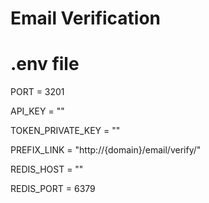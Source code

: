 <h1>Email Verification</h1>

# .env file

PORT = 3201

API_KEY = ""

TOKEN_PRIVATE_KEY = ""

PREFIX_LINK = "http://{domain}/email/verify/"

REDIS_HOST = ""

REDIS_PORT = 6379

